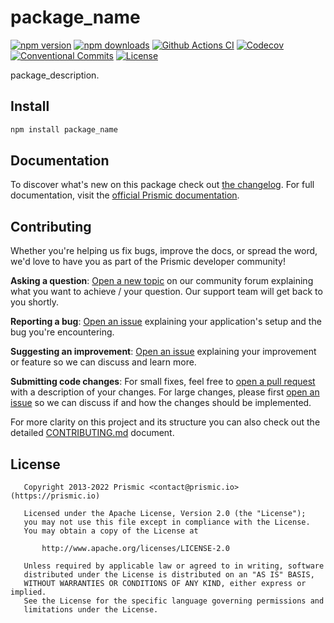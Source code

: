 <!--

TODO: Go through all "TODO" comments in the project

TODO: Replace all on all files (README.md, CONTRIBUTING.md, bug_report.md, package.json):
- package_name
- package_description
- github_org_slash_github_repo
- github_repo

-->

# package_name

[![npm version][npm-version-src]][npm-version-href]
[![npm downloads][npm-downloads-src]][npm-downloads-href]
[![Github Actions CI][github-actions-ci-src]][github-actions-ci-href]
[![Codecov][codecov-src]][codecov-href]
[![Conventional Commits][conventional-commits-src]][conventional-commits-href]
[![License][license-src]][license-href]

<!-- TODO: Replacing link to Prismic with [Prismic][prismic] is useful here -->

package_description.

<!--

TODO: Create a small list of package features:

- 🤔 &nbsp;A useful feature;
- 🥴 &nbsp;Another useful feature;
- 🙃 &nbsp;A final useful feature.

Non-breaking space: &nbsp; are here on purpose to fix emoji rendering on certain systems.

-->

## Install

```bash
npm install package_name
```

## Documentation

To discover what's new on this package check out [the changelog][changelog]. For full documentation, visit the [official Prismic documentation][prismic-docs].

## Contributing

Whether you're helping us fix bugs, improve the docs, or spread the word, we'd love to have you as part of the Prismic developer community!

**Asking a question**: [Open a new topic][forum-question] on our community forum explaining what you want to achieve / your question. Our support team will get back to you shortly.

**Reporting a bug**: [Open an issue][repo-bug-report] explaining your application's setup and the bug you're encountering.

**Suggesting an improvement**: [Open an issue][repo-feature-request] explaining your improvement or feature so we can discuss and learn more.

**Submitting code changes**: For small fixes, feel free to [open a pull request][repo-pull-requests] with a description of your changes. For large changes, please first [open an issue][repo-feature-request] so we can discuss if and how the changes should be implemented.

For more clarity on this project and its structure you can also check out the detailed [CONTRIBUTING.md][contributing] document.

## License

```
   Copyright 2013-2022 Prismic <contact@prismic.io> (https://prismic.io)

   Licensed under the Apache License, Version 2.0 (the "License");
   you may not use this file except in compliance with the License.
   You may obtain a copy of the License at

       http://www.apache.org/licenses/LICENSE-2.0

   Unless required by applicable law or agreed to in writing, software
   distributed under the License is distributed on an "AS IS" BASIS,
   WITHOUT WARRANTIES OR CONDITIONS OF ANY KIND, either express or implied.
   See the License for the specific language governing permissions and
   limitations under the License.
```

<!-- Links -->

[prismic]: https://prismic.io

<!-- TODO: Replace link with a more useful one if available -->

[prismic-docs]: https://prismic.io/docs
[changelog]: ./CHANGELOG.md
[contributing]: ./CONTRIBUTING.md

<!-- TODO: Replace link with a more useful one if available -->

[forum-question]: https://community.prismic.io
[repo-bug-report]: https://github.com/github_org_slash_github_repo/issues/new?assignees=&labels=bug&template=bug_report.md&title=
[repo-feature-request]: https://github.com/github_org_slash_github_repo/issues/new?assignees=&labels=enhancement&template=feature_request.md&title=
[repo-pull-requests]: https://github.com/github_org_slash_github_repo/pulls

<!-- Badges -->

[npm-version-src]: https://img.shields.io/npm/v/package_name/latest.svg
[npm-version-href]: https://npmjs.com/package/package_name
[npm-downloads-src]: https://img.shields.io/npm/dm/package_name.svg
[npm-downloads-href]: https://npmjs.com/package/package_name
[github-actions-ci-src]: https://github.com/github_org_slash_github_repo/workflows/ci/badge.svg
[github-actions-ci-href]: https://github.com/github_org_slash_github_repo/actions?query=workflow%3Aci
[codecov-src]: https://img.shields.io/codecov/c/github/github_org_slash_github_repo.svg
[codecov-href]: https://codecov.io/gh/github_org_slash_github_repo
[conventional-commits-src]: https://img.shields.io/badge/Conventional%20Commits-1.0.0-yellow.svg
[conventional-commits-href]: https://conventionalcommits.org
[license-src]: https://img.shields.io/npm/l/package_name.svg
[license-href]: https://npmjs.com/package/package_name
